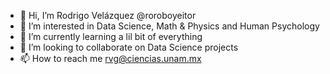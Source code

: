 - 👋 Hi, I’m  Rodrigo Velázquez @roroboyeitor
- 👀 I’m interested in Data Science, Math & Physics and Human Psychology
- 🌱 I’m currently learning a lil bit of everything
- 💞️ I’m looking to collaborate on Data Science projects
- 📫 How to reach me rvg@ciencias.unam.mx

<!---
roroboyeitor/roroboyeitor is a ✨ special ✨ repository because its `README.md` (this file) appears on your GitHub profile.
You can click the Preview link to take a look at your changes.
--->
